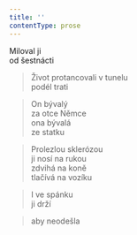 ```yaml
---
title: ''
contentType: prose
---
```


  

Miloval ji  
od šestnácti

> Život protancovali v tunelu  
> podél trati

> On bývalý  
> za otce Němce  
> ona bývalá  
> ze statku

> Prolezlou sklerózou  
> ji nosí na rukou  
> zdvihá na koně  
> tlačívá na vozíku

> I ve spánku  
> ji drží

> aby neodešla
